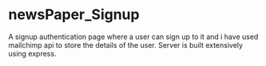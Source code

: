 # newsPaper_Signup
A signup authentication page where a user can sign up to it and i have used mailchimp api to store the details of the user. Server is built extensively using express.
